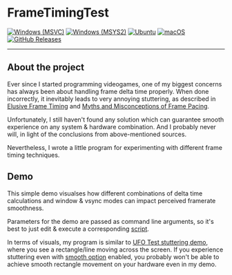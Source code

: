 # FrameTimingTest

[![Windows (MSVC)](https://github.com/Casqade/FrameTimingTest/actions/workflows/windows-build-msvc.yml/badge.svg)](https://github.com/Casqade/FrameTimingTest/actions/workflows/windows-build-msvc.yml)
[![Windows (MSYS2)](https://github.com/Casqade/FrameTimingTest/actions/workflows/windows-build-msys2.yml/badge.svg)](https://github.com/Casqade/FrameTimingTest/actions/workflows/windows-build-msys2.yml)
[![Ubuntu](https://github.com/Casqade/FrameTimingTest/actions/workflows/ubuntu-build.yml/badge.svg)](https://github.com/Casqade/FrameTimingTest/actions/workflows/ubuntu-build.yml)
[![macOS](https://github.com/Casqade/FrameTimingTest/actions/workflows/macos-build.yml/badge.svg)](https://github.com/Casqade/FrameTimingTest/actions/workflows/macos-build.yml)
[![GitHub Releases](https://img.shields.io/github/release/Casqade/FrameTimingTest.svg)](https://github.com/Casqade/FrameTimingTest/releases/latest)

---


## About the project

Ever since I started programming videogames, one of my biggest concerns
has always been about handling frame delta time properly. When done incorrectly,
it inevitably leads to very annoying stuttering, as described in
[Elusive Frame Timing](https://medium.com/@alen.ladavac/the-elusive-frame-timing-168f899aec92)
and
[Myths and Misconceptions of Frame Pacing](https://youtu.be/_zpS1p0_L_o).

Unfortunately, I still haven't found any solution which can guarantee
smooth experience on any system & hardware combination. And I probably
never will, in light of the conclusions from above-mentioned sources.

Nevertheless, I wrote a little program for
experimenting with different frame timing techniques.


## Demo

This simple demo visualses how different combinations of delta time calculations
and window & vsync modes can impact perceived framerate smoothness.

Parameters for the demo are passed as command line arguments, so it's best
to just edit & execute a corresponding
[script](https://github.com/Casqade/FrameTimingTest/tree/main/scripts).

In terms of visuals, my program is similar to
[UFO Test stuttering demo](https://www.testufo.com/stutter),
where you see a rectangle/line moving across the screen.
If you experience stuttering even with
[smooth option](https://www.testufo.com/stutter#demo=smooth)
enabled, you probably won't be able to achieve smooth
rectangle movement on your hardware even in my demo.
